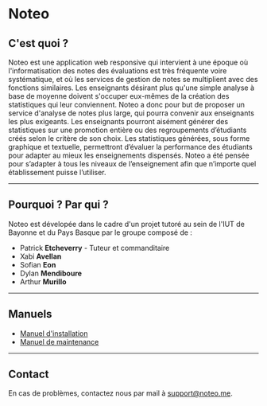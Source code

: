 # Noteo
## C'est quoi ?
Noteo est une application web responsive qui intervient à une époque où l'informatisation des notes des évaluations est très fréquente voire systématique, et où les services de gestion de notes se multiplient avec des fonctions similaires. Les enseignants désirant plus qu'une simple analyse à base de moyenne doivent s'occuper eux-mêmes de la création des statistiques qui leur conviennent. Noteo a donc pour but de proposer un service d'analyse de notes plus large, qui pourra convenir aux enseignants les plus exigeants. Les enseignants pourront aisément générer des statistiques sur une promotion entière ou des regroupements d’étudiants créés selon le critère de son choix. Les statistiques générées, sous forme graphique et textuelle, permettront d’évaluer la performance des étudiants pour adapter au mieux les enseignements dispensés. Noteo a été pensée pour s’adapter à tous les niveaux de l’enseignement afin que n’importe quel établissement puisse l’utiliser.
***
## Pourquoi ? Par qui ?
Noteo est dévelopée dans le cadre d'un projet tutoré au sein de l'IUT de Bayonne
et du Pays Basque par le groupe composé de :
  - Patrick **Etcheverry** - Tuteur et commanditaire
  - Xabi **Avellan**
  - Sofian **Eon**
  - Dylan **Mendiboure**
  - Arthur **Murillo**
***
## Manuels
 - [Manuel d'installation](https://github.com/dmendiboure/Noteo/blob/master/manuels/manuel_installation_noteo.pdf)
 - [Manuel de maintenance](https://github.com/dmendiboure/Noteo/blob/master/manuels/manuel_maintenance_noteo.pdf)
***
## Contact
En cas de problèmes, contactez nous par mail à support@noteo.me.
